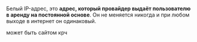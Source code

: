 Белый IP-адрес, это **адрес, который провайдер выдаёт пользователю в аренду на постоянной основе**. Он не меняется никогда и при любом выходе в интернет он одинаковый.

может быть сайтом крч